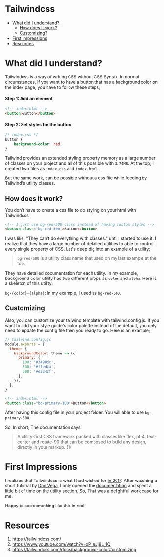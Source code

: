 # Tailwindcss
* [What did I understand?](#what-did-I-understand)
	* [How does it work?](#how-does-it-work)
	* [Customizing?](#customizing)
* [First Impressions](#first-impressions)
* [Resources](#resources)

# What did I understand?
Tailwindcss is a way of writing CSS without CSS Syntax.  In normal circumstances, If you want to have a button that has a background color on the index page, you have to follow these steps;

#### Step 1: Add an element
```html
<!-- index.html -->
<button>Button</button>
```
#### Step 2: Set styles for the button
```css
/* index.css */
button {
	background-color: red;
}
```
Tailwind provides an extended styling property memory as a large number of classes on your project and all of this possible with `3.74MB`. At the top, I created two files as `index.css` and `index.html`. 

But the same work, can be possible without a css file while feeding by Tailwind's utility classes. 

## How does it work?
You don't have to create a css file to do styling on your html with Tailwindcss 
```html
<!-- I just use bg-red-500 class instead of having custom styles -->
<button class="bg-red-500">Button</button>
```
I was like, "They can't do everything with classes." until I started to use it. I realize that they have a large number of detailed utilities to able to control every single property of CSS. Let's deep dig into an example of a utility;

>  `bg-red-500` is a utility class name that used on my last example at the top. 

They have detailed documentation for each utility. In my example, background color utility has two different props as `color` and `alpha`. Here is a skeleton of this utility;

`bg-{color}-{alpha}`: In my example, I used as `bg-red-500`.

## Customizing
Also, you can customize your tailwind template with tailwind.config.js. If you want to add your style guide's color palette instead of the default, you only need to update the config file then you ready to go. Here is an example;
```js
// tailwind.config.js
module.exports = {
  theme: {
    backgroundColor: theme => ({
      primary: {
        100: '#3490dc',
        500: '#ffed4a',
        600: '#e3342f',
      },
    }),
  },
}
```
```html
<!-- index.html -->
<button class="bg-primary-100">Button</button>
```
After having this config file in your project folder. You will able to use `bg-primary-500`. 

So, In short; The documentation says:

> A utility-first CSS framework packed with classes like flex, pt-4, text-center and rotate-90 that can be composed to build any design, directly in your markup. (1)

# First Impressions
I realized that Tailwindcss is what I had wished for [in 2017](https://github.com/volcanioo/Muesnet-CSS-Framework#grid-system-in-percent "in 2017"). After watching a short tutorial by [Dan Vega](https://www.youtube.com/watch?v=xP_uJj8L_1Q "Dan Vega"), I only opened the [documentation](https://tailwindcss.com/docs/ "documentation") and spent a little bit of time on the utility section. So, That was a delightful work case for me.  

Happy to see something like this in real!

# Resources

1. https://tailwindcss.com/
2. https://www.youtube.com/watch?v=xP_uJj8L_1Q
3. https://tailwindcss.com/docs/background-color#customizing

